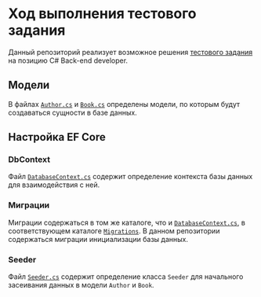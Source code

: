 ﻿# Ход выполнения тестового задания
Данный репозиторий реализует возможное решения [тестового задания](https://github.com/SendyChat/Sendy.CSharp.TestTask/tree/main) на позицию C# Back-end developer.

## Модели
В файлах [`Author.cs`](Solution.Sendy.CSharp.TestTask/DataBase/Models/Author.cs) и [`Book.cs`](Solution.Sendy.CSharp.TestTask/DataBase/Models/Book.cs) определены модели, по которым будут создаваться сущности в базе данных.

## Настройка EF Core
### DbContext
Файл [`DatabaseContext.cs`](Solution.Sendy.CSharp.TestTask/DataBase/DatabaseContext.cs) содержит определение контекста базы данных для взаимодействия с ней.

### Миграции
Миграции содержаться в том же каталоге, что и [`DatabaseContext.cs`](Solution.Sendy.CSharp.TestTask/DataBase/DatabaseContext.cs), в соответствующем каталоге [`Migrations`](Solution.Sendy.CSharp.TestTask/DataBase/Migrations).
В данном репозитории содержаться миграции инициализации базы данных.

### Seeder
Файл [`Seeder.cs`](Solution.Sendy.CSharp.TestTask/DataBase/Seeder.cs) содержит определение класса `Seeder`
для начального засеивания данных в модели `Author` и `Book`.